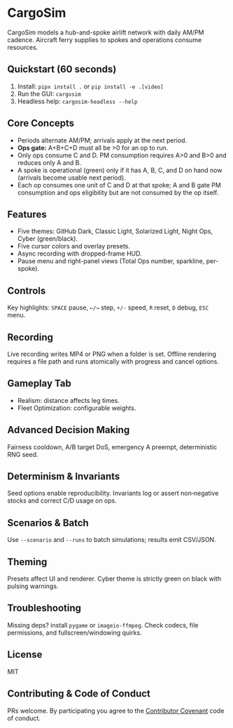 # CargoSim

CargoSim models a hub-and-spoke airlift network with daily AM/PM cadence. Aircraft ferry supplies to spokes and operations consume resources.

## Quickstart (60 seconds)
1. Install: `pipx install .` or `pip install -e .[video]`
2. Run the GUI: `cargosim`
3. Headless help: `cargosim-headless --help`

## Core Concepts
- Periods alternate AM/PM; arrivals apply at the next period.
- **Ops gate:** A+B+C+D must all be >0 for an op to run.
- Only ops consume C and D. PM consumption requires A>0 and B>0 and reduces only A and B.
- A spoke is operational (green) only if it has A, B, C, and D on hand now (arrivals become usable next period).
- Each op consumes one unit of C and D at that spoke; A and B gate PM consumption and ops eligibility but are not consumed by the op itself.

## Features
- Five themes: GitHub Dark, Classic Light, Solarized Light, Night Ops, Cyber (green/black).
- Five cursor colors and overlay presets.
- Async recording with dropped-frame HUD.
- Pause menu and right-panel views (Total Ops number, sparkline, per-spoke).

## Controls
Key highlights: `SPACE` pause, `←/→` step, `+/-` speed, `R` reset, `D` debug, `ESC` menu.

## Recording
Live recording writes MP4 or PNG when a folder is set. Offline rendering requires a file path and runs atomically with progress and cancel options.

## Gameplay Tab
- Realism: distance affects leg times.
- Fleet Optimization: configurable weights.

## Advanced Decision Making
Fairness cooldown, A/B target DoS, emergency A preempt, deterministic RNG seed.

## Determinism & Invariants
Seed options enable reproducibility. Invariants log or assert non‑negative stocks and correct C/D usage on ops.

## Scenarios & Batch
Use `--scenario` and `--runs` to batch simulations; results emit CSV/JSON.

## Theming
Presets affect UI and renderer. Cyber theme is strictly green on black with pulsing warnings.

## Troubleshooting
Missing deps? install `pygame` or `imageio-ffmpeg`. Check codecs, file permissions, and fullscreen/windowing quirks.

## License
MIT

## Contributing & Code of Conduct
PRs welcome. By participating you agree to the [Contributor Covenant](CODE_OF_CONDUCT.md) code of conduct.
